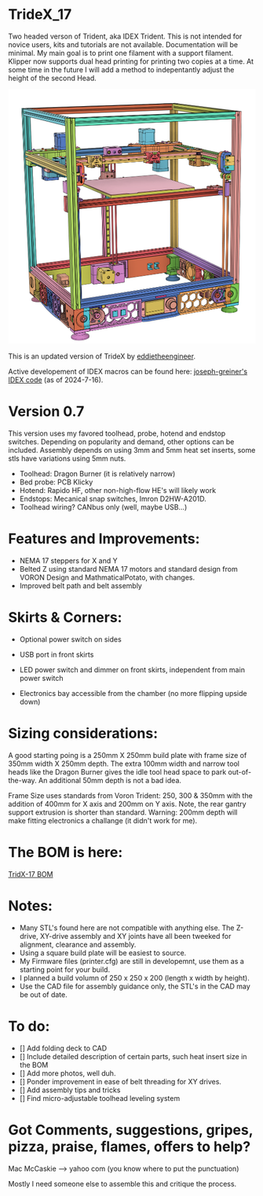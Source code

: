 # TrideX_17
Two headed verson of Trident, aka IDEX Trident.  This is not intended for novice users, kits and tutorials are not available.  Documentation will be minimal.  My main goal is to print one filament with a support filament.  Klipper now supports dual head printing for printing two copies at a time.  At some time in the future I will add a method to indepentantly adjust the height of the second Head.

![Front View.](images/front%20left.png)

This is an updated version of TrideX by [eddietheengineer](https://github.com/FrankenVoron/Tridex).

Active developement of IDEX macros can be found here: [joseph-greiner's IDEX code](https://github.com/joseph-greiner/tridex_mods/tree/main/printer_configuration)  (as of 2024-7-16).

# Version 0.7
This version uses my favored toolhead, probe, hotend and endstop switches.  Depending on popularity and demand, other options can be included.
Assembly depends on using 3mm and 5mm heat set inserts, some stls have variations using 5mm nuts.
  - Toolhead: Dragon Burner (it is relatively narrow)
  - Bed probe: PCB Klicky
  - Hotend: Rapido HF, other non-high-flow HE's will likely work
  - Endstops: Mecanical snap switches, Imron D2HW-A201D.
  - Toolhead wiring?  CANbus only (well, maybe USB...)

# Features and Improvements:
  - NEMA 17 steppers for X and Y
  - Belted Z using standard NEMA 17 motors and standard design from VORON Design and MathmaticalPotato, with changes.
  - Improved belt path and belt assembly

# Skirts & Corners: 
  - Optional power switch on sides
  - USB port in front skirts
  - LED power switch and dimmer on front skirts, independent from main power switch

  - Electronics bay accessible from the chamber (no more flipping upside down)

# Sizing considerations:
A good starting poing is a 250mm X 250mm build plate with frame size of 350mm width X 250mm depth.
The extra 100mm width and narrow tool heads like the Dragon Burner gives the idle tool head space to park out-of-the-way. An additional 50mm depth is not a bad idea.

Frame Size uses standards from Voron Trident: 250, 300 & 350mm with the addition of 400mm for X axis and 200mm on Y axis.  Note, the rear gantry support extrusion is shorter than standard.
Warning: 200mm depth will make fitting electronics a challange (it didn't work for me).

# The BOM is here:
[TridX-17 BOM](https://docs.google.com/spreadsheets/d/e/2PACX-1vSPtPn4Brcn_vidSKCY5Uy1v6KD8oOBtxnAigVPllrFKF_peJibIDPYqSZS3NHdLf7wJWIKfuaN0-26/pubhtml)

# Notes:
  - Many STL's found here are not compatible with anything else.  The Z-drive, XY-drive assembly and XY joints have all been tweeked for alignment, clearance and assembly.
  - Using a square build plate will be easiest to source.
  - My Firmware files (printer.cfg) are still in developemnt, use them as a starting point for your build.
  - I planned a build volumn of 250 x 250 x 200 (length x width by height).
  - Use the CAD file for assembly guidance only, the STL's in the CAD may be out of date.

# To do:
- [] Add folding deck to CAD
- [] Include detailed description of certain parts, such heat insert size in the BOM
- [] Add more photos, well duh.
- [] Ponder improvement in ease of belt threading for XY drives.
- [] Add assembly tips and tricks
- [] Find micro-adjustable toolhead leveling system

# Got Comments, suggestions, gripes, pizza, praise, flames, offers to help?
Mac McCaskie --> <NameNoSpaces> yahoo com (you know where to put the punctuation)

Mostly I need someone else to assemble this and critique the process.

